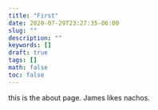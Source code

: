 ```yaml
---
title: "First"
date: 2020-07-29T23:27:35-06:00
slug: ""
description: ""
keywords: []
draft: true
tags: []
math: false
toc: false
---
```


this is the about page. James likes nachos.
